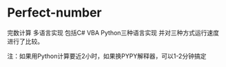# Perfect-number
完数计算 多语言实现
包括C# VBA Python三种语言实现
并对三种方式运行速度进行了比较。

注：如果用Python计算要近2小时，如果换PYPY解释器，可以1-2分钟搞定
